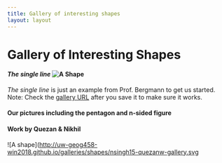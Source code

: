 ```yaml
---
title: Gallery of interesting shapes
layout: layout
---
```


# Gallery of Interesting Shapes



#### *The single line* ![A Shape](http://UW-GEOG458-Win2018.github.io/galleries/shapes/lrb9-gallery.svg)
*The single line* is just an example from Prof. Bergmann to get us started. Note: Check the [gallery URL](http://UW-GEOG458-Win2018.github.io/shapes.html) after you save it to make sure it works.

#### Our pictures including the pentagon and n-sided figure
#### Work by Quezan & Nikhil
![A shape](http://uw-geog458-win2018.github.io/galleries/shapes/nsingh15-quezanw-gallery.svg
